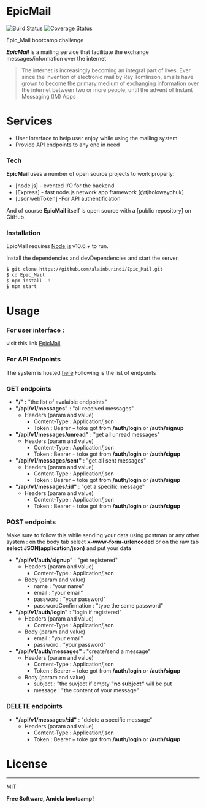 # EpicMail

[![Build Status](https://travis-ci.com/alainburindi/Epic_Mail.svg?branch=develop)](https://travis-ci.com/alainburindi/Epic_Mail)
[![Coverage Status](https://coveralls.io/repos/github/alainburindi/Epic_Mail/badge.svg?branch=develop)](https://coveralls.io/github/alainburindi/Epic_Mail?branch=develop)

Epic_Mail bootcamp challenge

***EpicMail*** is a mailing service that facilitate the exchange messages/information over the internet

> The internet is increasingly becoming an integral part of lives. Ever since the invention of electronic mail by ​Ray Tomlinson​, emails have grown to become the primary medium of exchanging information over the internet between two or more people, until the advent of Instant Messaging (IM) Apps

# Services

  - User Interface to help user enjoy while using the mailing system 
  -  Provide API endpoints to any one in need

### Tech

**EpicMail** uses a number of open source projects to work properly:

* [node.js] - evented I/O for the backend
* [Express] - fast node.js network app framework [@tjholowaychuk]
* [JsonwebToken] -For API authentification

And of course **EpicMail** itself is open source with a [public repository] on GitHub.

### Installation

EpicMail requires [Node.js](https://nodejs.org/) v10.6.+ to run.

Install the dependencies and devDependencies and start the server.

```sh
$ git clone https://github.com/alainburindi/Epic_Mail.git 
$ cd Epic_Mail
$ npm install -d
$ npm start
```

# Usage

 ### For user interface :
visit this link [EpicMail](https://alainburindi.github.io/Epic_Mail/UI)

### For API Endpoints

The system is hosted [here](https://epic-mail-alain.herokuapp.com/)
Following is the list of endpoints
### GET endpoints
* **"/" :** "the list of avalaible endpoints"
* **"/api/v1/messages"** : "all received messages"
  * Headers (param and value)
    * Content-Type : Application/json
    * Token : Bearer + toke got from **/auth/login** or **/auth/signup**
* **"/api/v1/messages/unread"** : "get all unread messages"
  * Headers (param and value)
    * Content-Type : Application/json
    * Token : Bearer + toke got from **/auth/login** or **/auth/sigup**
* **"/api/v1/messages/sent"** : "get all sent messages"
  * Headers (param and value)
    * Content-Type : Application/json
    * Token : Bearer + toke got from **/auth/login** or **/auth/sigup**
* **"/api/v1/messages/:id"** : "get a specific message"
  * Headers (param and value)
    * Content-Type : Application/json
    * Token : Bearer + toke got from **/auth/login** or **/auth/sigup**

### POST endpoints
Make sure to follow this while sending your data using postman or any other system : 
on the body tab select **x-www-form-urlencoded** or on the raw tab  **select JSON(application/json)** and put your data
* **"/api/v1/auth/signup"** : "get registered"
  * Headers (param and value)
    * Content-Type : Application/json
  * Body (param and value)
    * name : "your name"
    * email : "your email"
    * password : "your password"
    * passwordConfirmation : "type the same password"
* **"/api/v1/auth/login"** : "login if registered"
  * Headers (param and value)
    * Content-Type : Application/json
  * Body (param and value)
    * email : "your email"
    * password : "your password"
* **"/api/v1/auth/messages"** : "create/send a message"
  * Headers (param and value)
    * Content-Type : Application/json
    * Token : Bearer + toke got from **/auth/login** or **/auth/sigup**
  * Body (param and value)
    * subject : "the suvject if empty **"no subject"** will be put
    * message : "the content of your message"

### DELETE endpoints
* **"/api/v1/messages/:id"** : "delete a specific message"
  * Headers (param and value)
    * Content-Type : Application/json
    * Token : Bearer + toke got from **/auth/login** or **/auth/sigup**

# License
----

MIT


**Free Software, Andela bootcamp!**
